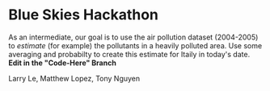 # Blue Skies Hackathon

As an intermediate, our goal is to use the air pollution dataset (2004-2005) to *estimate*  (for example) the pollutants in a heavily polluted area. Use some averaging and probabilty to create this estimate for Itaily in today's date. **Edit in the "Code-Here" Branch**

Larry Le, Matthew Lopez, Tony Nguyen
